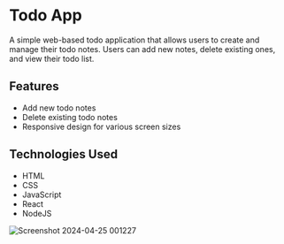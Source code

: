 # Todo App

A simple web-based todo application that allows users to create and manage their todo notes. Users can add new notes, delete existing ones, and view their todo list.

## Features

- Add new todo notes
- Delete existing todo notes
- Responsive design for various screen sizes

## Technologies Used

- HTML
- CSS
- JavaScript
- React
- NodeJS

![Screenshot 2024-04-25 001227](https://github.com/darshilbaldha/Todo/assets/141959640/945541af-dd68-458d-a45e-d26d06f99c36)
